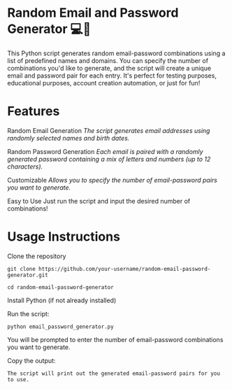 # Random Email and Password Generator 💻🔑
This Python script generates random email-password combinations using a list of predefined names and domains. You can specify the number of combinations you'd like to generate, and the script will create a unique email and password pair for each entry. It's perfect for testing purposes, educational purposes, account creation automation, or just for fun!

# Features
Random Email Generation
*The script generates email addresses using randomly selected names and birth dates.*

Random Password Generation
*Each email is paired with a randomly generated password containing a mix of letters and numbers (up to 12 characters).*

Customizable
*Allows you to specify the number of email-password pairs you want to generate.*

Easy to Use Just run the script and input the desired number of combinations!
# Usage Instructions

Clone the repository

    git clone https://github.com/your-username/random-email-password-generator.git
   
    cd random-email-password-generator

Install Python (if not already installed)

Run the script:

    python email_password_generator.py

You will be prompted to enter the number of email-password combinations you want to generate.

Copy the output:

    The script will print out the generated email-password pairs for you to use.
